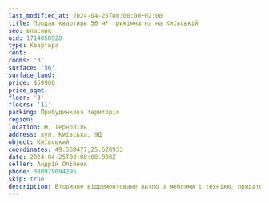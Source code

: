 ```yaml
---
last_modified_at: 2024-04-25T00:00:00+02:00
title: Продаж квартири 56 м² трикімнатна на Київській
seo: власник
uid: 1714050928
type: Квартира
rent:
rooms: '3'
surface: '56'
surface_land:
price: $59900
price_sqmt:
floor: '3'
floors: '11'
parking: Прибудинкова територія
region:
location: м. Тернопіль
address: вул. Київська, 9Д
object: Київський
coordinates: 49.569477,25.628933
date: 2024-04-25T00:00:00.000Z
seller: Андрій Олійник
phone: 380979094295
skip: true
description: Вторинне відремонтоване житло з меблями і технікю, придатне і готове для проживання
---
```


